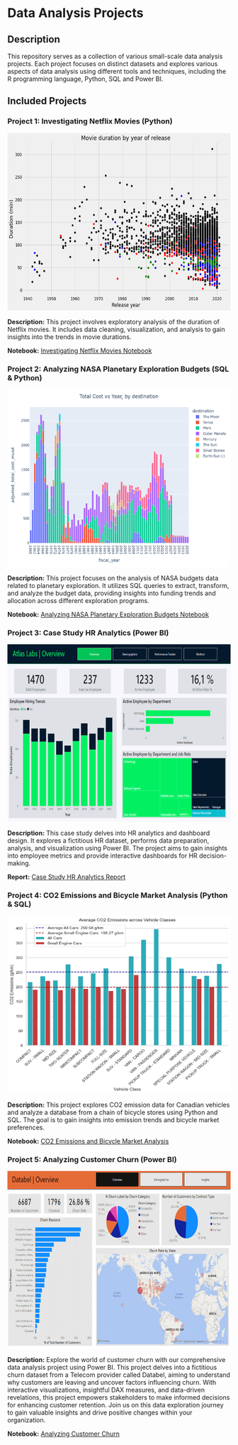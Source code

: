 # Data Analysis Projects

## Description

This repository serves as a collection of various small-scale data analysis projects. Each project focuses on distinct datasets and explores various aspects of data analysis using different tools and techniques, including the R programming language, Python, SQL and Power BI.

## Included Projects

### Project 1: Investigating Netflix Movies (Python)

<img src="investigating-netflix-movies/images/plot.png" alt="Investigating Netflix Movies" width="600" height="400">

**Description:** This project involves exploratory analysis of the duration of Netflix movies. It includes data cleaning, visualization, and analysis to gain insights into the trends in movie durations.

**Notebook:** [Investigating Netflix Movies Notebook](https://github.com/Nostrand/data-analysis-projects/blob/main/investigating-netflix-movies/notebook.ipynb)


### Project 2: Analyzing NASA Planetary Exploration Budgets (SQL & Python)

<img src="analyzing-nasa-planetary-exploration-budgets/plot2.png" alt="NASA Budget Analysis" width="600" height="400">

**Description:** This project focuses on the analysis of NASA budgets data related to planetary exploration. It utilizes SQL queries to extract, transform, and analyze the budget data, providing insights into funding trends and allocation across different exploration programs.

**Notebook:** [Analyzing NASA Planetary Exploration Budgets Notebook](https://github.com/Nostrand/data-analysis-projects/blob/main/analyzing-nasa-planetary-exploration-budgets/notebook.ipynb)


### Project 3: Case Study HR Analytics (Power BI)

<img src="case-study-hr-analytics-in-power-bi/images/overview.png" alt="HR Analytics Dashboard" width="600" height="400">

**Description:** This case study delves into HR analytics and dashboard design. It explores a fictitious HR dataset, performs data preparation, analysis, and visualization using Power BI. The project aims to gain insights into employee metrics and provide interactive dashboards for HR decision-making.

**Report:** [Case Study HR Analytics Report](https://github.com/Nostrand/data-analysis-projects/blob/main/case-study-hr-analytics-in-power-bi/case-study-hr-analytics.md)


### Project 4: CO2 Emissions and Bicycle Market Analysis (Python & SQL)

<img src="co2-emissions-and-bicycle-market-analysis/images/average-co2-emission.png" alt="Average CO2 Emissions catplot" width="600" height="400">

**Description:**  This project explores CO2 emission data for Canadian vehicles and analyze a database from a chain of bicycle stores using Python and SQL. The goal is to gain insights into emission trends and bicycle market preferences.

**Notebook:** [CO2 Emissions and Bicycle Market Analysis](https://github.com/Nostrand/data-analysis-projects/blob/main/co2-emissions-and-bicycle-market-analysis/co2-emissions-and-bicycle-market-analysis.ipynb)


### Project 5: Analyzing Customer Churn (Power BI)

<img src="case-study-analyzing-customer-churn/images/overview.png" alt="customer churn dashboard overview page" width="600" height="400">

**Description:**  Explore the world of customer churn with our comprehensive data analysis project using Power BI. This project delves into a fictitious churn dataset from a Telecom provider called Databel, aiming to understand why customers are leaving and uncover factors influencing churn. With interactive visualizations, insightful DAX measures, and data-driven revelations, this project empowers stakeholders to make informed decisions for enhancing customer retention. Join us on this data exploration journey to gain valuable insights and drive positive changes within your organization.

**Notebook:** [Analyzing Customer Churn](https://github.com/Nostrand/data-analysis-projects/blob/main/case-study-analyzing-customer-churn/case-study-analyzing-customer-churn.md)

